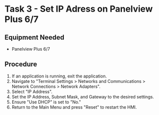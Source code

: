 # Task 3 - Set IP Adress on Panelview Plus 6/7

## Equipment Needed

-   Panelview Plus 6/7

## Procedure

1.  If an application is running, exit the application.
2.  Navigate to "Terminal Settings > Networks and Communications > Network Connections > Network Adapters".
3.  Select "IP Address".
4.  Set the IP Address, Subnet Mask, and Gateway to the desired settings.
5.  Ensure "Use DHCP" is set to "No."
6.  Return to the Main Menu and press "Reset" to restart the HMI.
